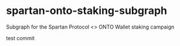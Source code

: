 # spartan-onto-staking-subgraph
Subgraph for the Spartan Protocol &lt;> ONTO Wallet staking campaign

test commit